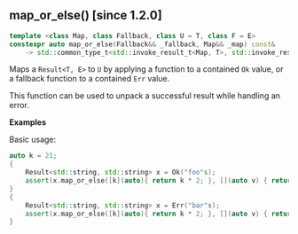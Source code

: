 ## map_or_else() [since 1.2.0]

```cpp
template <class Map, class Fallback, class U = T, class F = E>
constexpr auto map_or_else(Fallback&& _fallback, Map&& _map) const&
    -> std::common_type_t<std::invoke_result_t<Map, T>, std::invoke_result_t<Fallback, E>>
``` 

Maps a `Result<T, E>` to `U` by applying a function to a contained `Ok` value, or a fallback function to a contained `Err` value.

This function can be used to unpack a successful result while handling an error.

**Examples**

Basic usage:

```cpp
auto k = 21;
{
    Result<std::string, std::string> x = Ok("foo"s);
    assert(x.map_or_else([k](auto){ return k * 2; }, [](auto v) { return v.length(); }) == 3);
}
{
    Result<std::string, std::string> x = Err("bar"s);
    assert(x.map_or_else([k](auto){ return k * 2; }, [](auto v) { return v.length(); }) == 42);
}
```